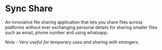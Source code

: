 # Sync Share

An innovative file sharing application that lets you share files across platforms without ever exchanging personal details for sharing smaller files such as email, phone number and using whatsapp.

_Note - Very useful for temporary uses and sharing with strangers._